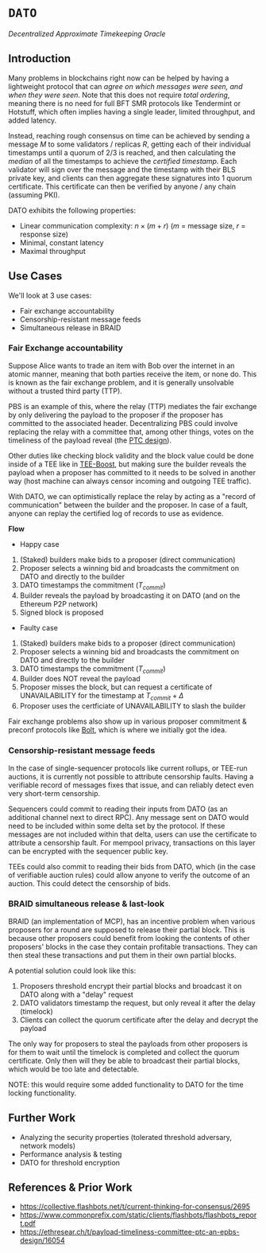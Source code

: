 # `DATO`
*Decentralized Approximate Timekeeping Oracle*

## Introduction
Many problems in blockchains right now can be helped by having a lightweight protocol that can *agree on which messages were seen, and when they were seen*. Note that this does not require *total ordering*, meaning there is no need for full BFT SMR protocols like Tendermint or Hotstuff, which often implies having a single leader, limited throughput, and added latency.

Instead, reaching rough consensus on time can be achieved by sending a message $M$ to some validators / replicas $R$, getting each of their individual timestamps until a quorum of 2/3 is reached, and then calculating the *median* of all the timestamps to achieve the *certified timestamp*.
Each validator will sign over the message and the timestamp with their BLS private key, and clients can then aggregate these signatures into 1 quorum certificate. This certificate can then be verified by anyone / any chain (assuming PKI).

DATO exhibits the following properties:
- Linear communication complexity: $n \times (m + r)$ ($m$ = message size, $r$ = response size)
- Minimal, constant latency
- Maximal throughput

## Use Cases

We'll look at 3 use cases:
- Fair exchange accountability
- Censorship-resistant message feeds
- Simultaneous release in BRAID

### Fair Exchange accountability
Suppose Alice wants to trade an item with Bob over the internet in an atomic manner, meaning that both parties receive the item, or none do.
This is known as the fair exchange problem, and it is generally unsolvable without a trusted third party (TTP).

PBS is an example of this, where the relay (TTP) mediates the fair exchange by only delivering the payload to the proposer if the proposer has committed to the associated header. Decentralizing PBS could involve replacing the relay with a committee that, among other things, votes on the timeliness of the payload reveal (the [PTC design](https://ethresear.ch/t/payload-timeliness-committee-ptc-an-epbs-design/16054)). 

Other duties like checking block validity and the block value could be done inside of a TEE like in [TEE-Boost](https://collective.flashbots.net/t/tee-boost/3741), but making sure the builder reveals the payload when a proposer has committed to it needs to be solved in another way (host machine can always censor incoming and outgoing TEE traffic).

With DATO, we can optimistically replace the relay by acting as a "record of communication" between the builder and the proposer. In case of a fault, anyone can replay the certified log of records to use as evidence.

**Flow**
- Happy case
1. (Staked) builders make bids to a proposer (direct communication)
2. Proposer selects a winning bid and broadcasts the commitment on DATO and directly to the builder
3. DATO timestamps the commitment ($T_{commit}$)
4. Builder reveals the payload by broadcasting it on DATO (and on the Ethereum P2P network)
5. Signed block is proposed

- Faulty case
1. (Staked) builders make bids to a proposer (direct communication)
2. Proposer selects a winning bid and broadcasts the commitment on DATO and directly to the builder
3. DATO timestamps the commitment ($T_{commit}$)
4. Builder does NOT reveal the payload
5. Proposer misses the block, but can request a certificate of UNAVAILABILITY for the timestamp at $T_{commit} + \Delta$
6. Proposer uses the certficiate of UNAVAILABILITY to slash the builder

Fair exchange problems also show up in various proposer commitment & preconf protocols like [Bolt](https://chainbound.github.io/bolt-docs), which is where we initially got the idea.

### Censorship-resistant message feeds
In the case of single-sequencer protocols like current rollups, or TEE-run auctions, it is currently not possible to attribute censorship faults. Having a verifiable record of messages fixes that issue, and can reliably detect even very short-term censorship.

Sequencers could commit to reading their inputs from DATO (as an additional channel next to direct RPC). Any message sent on DATO would need to be included within some delta set by the protocol. If these messages are not included within that delta, users can use the certificate to attribute a censorship fault. For mempool privacy, transactions on this layer can be encrypted with the sequencer public key.

TEEs could also commit to reading their bids from DATO, which (in the case of verifiable auction rules) could allow anyone to verify the outcome of an auction. This could detect the censorship of bids.

### BRAID simultaneous release & last-look
BRAID (an implementation of MCP), has an incentive problem when various proposers for a round are supposed to release their partial block. This is because other proposers could benefit from looking the contents of other proposers' blocks in the case they contain profitable transactions. They can then steal these transactions and put them in their own partial blocks.

A potential solution could look like this:
1. Proposers threshold encrypt their partial blocks and broadcast it on DATO along with a "delay" request
2. DATO validators timestamp the request, but only reveal it after the delay (timelock)
3. Clients can collect the quorum certificate after the delay and decrypt the payload

The only way for proposers to steal the payloads from other proposers is for them to wait until the timelock is completed and collect the quorum certificate. Only then will they be able to broadcast their partial blocks, which would be too late and detectable.

NOTE: this would require some added functionality to DATO for the time locking functionality.

## Further Work
- Analyzing the security properties (tolerated threshold adversary, network models)
- Performance analysis & testing
- DATO for threshold encryption

## References & Prior Work
- https://collective.flashbots.net/t/current-thinking-for-consensus/2695
- https://www.commonprefix.com/static/clients/flashbots/flashbots_report.pdf
- https://ethresear.ch/t/payload-timeliness-committee-ptc-an-epbs-design/16054
